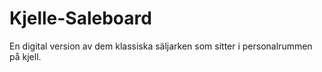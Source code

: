 # Kjelle-Saleboard
En digital version av dem klassiska säljarken som sitter i personalrummen på kjell.
